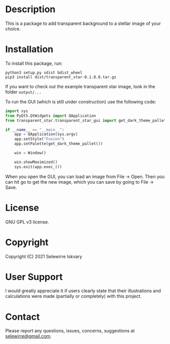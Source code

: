 [comment]: https://www.jetbrains.com/help/pycharm/markdown.html#code-blocks
[comment]: https://www.markdownguide.org/basic-syntax/
# Description
This is a package to add transparent background to a stellar image of your choice.


# Installation
To install this package, run:

```
python3 setup.py sdist bdist_wheel
pip3 install dist/transparent_star-0.1.0.0.tar.gz
```

If you want to check out the example transparent star image, look in the folder `output/...`

To run the GUI (which is still under construction) use the following code:

```python
import sys
from PyQt5.QtWidgets import QApplication
from transparent_star.transparent_star_gui import get_dark_theme_pallet, Window

if __name__ == "__main__":
    app = QApplication(sys.argv)
    app.setStyle("Fusion")
    app.setPalette(get_dark_theme_pallet())

    win = Window()

    win.showMaximized()
    sys.exit(app.exec_())
```

When you open the GUI, you can load an image from File -> Open.
Then you can hit go to get the new image, which you can save by going to File -> Save.

# License 
GNU GPL v3 license.

# Copyright
Copyright (C) 2021 Selewirre Iskvary

# User Support
I would greatly appreciate it if users clearly state that their illustrations and calculations were made 
(partially or completely) with this project.

# Contact
Please report any questions, issues, concerns, suggestions at <selewirre@gmail.com>.
